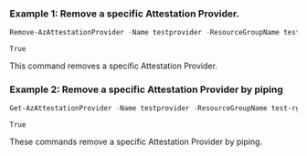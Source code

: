 ### Example 1: Remove a specific Attestation Provider.
 
```powershell
Remove-AzAttestationProvider -Name testprovider -ResourceGroupName test-rg -PassThru
```

```output
True
```

This command removes a specific Attestation Provider.

### Example 2: Remove a specific Attestation Provider by piping

```powershell
Get-AzAttestationProvider -Name testprovider -ResourceGroupName test-rg | Remove-AzAttestationProvider -PassThru

```

```output
True
```

These commands remove a specific Attestation Provider by piping.

